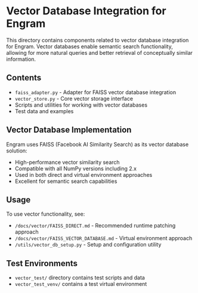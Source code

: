 # Vector Database Integration for Engram

This directory contains components related to vector database integration for Engram. Vector databases enable semantic search functionality, allowing for more natural queries and better retrieval of conceptually similar information.

## Contents

- `faiss_adapter.py` - Adapter for FAISS vector database integration
- `vector_store.py` - Core vector storage interface
- Scripts and utilities for working with vector databases
- Test data and examples

## Vector Database Implementation

Engram uses FAISS (Facebook AI Similarity Search) as its vector database solution:

- High-performance vector similarity search
- Compatible with all NumPy versions including 2.x
- Used in both direct and virtual environment approaches
- Excellent for semantic search capabilities

## Usage

To use vector functionality, see:

- `/docs/vector/FAISS_DIRECT.md` - Recommended runtime patching approach
- `/docs/vector/FAISS_VECTOR_DATABASE.md` - Virtual environment approach
- `/utils/vector_db_setup.py` - Setup and configuration utility

## Test Environments

- `vector_test/` directory contains test scripts and data
- `vector_test_venv/` contains a test virtual environment